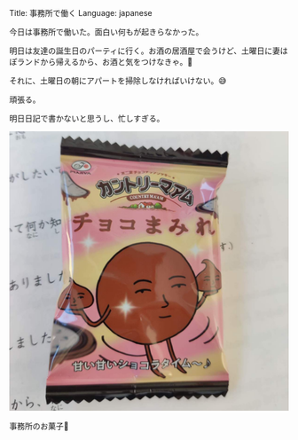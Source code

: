 Title: 事務所で働く
Language: japanese

今日は事務所で働いた。面白い何もが起きらなかった。

明日は友達の誕生日のパーティに行く。お酒の居酒屋で会うけど、土曜日に妻はぽランドから帰えるから、お酒と気をつけなきゃ。😬

それに、土曜日の朝にアパートを掃除しなければいけない。😅

頑張る。

明日日記で書かないと思うし、忙しすぎる。

![事務所のお菓子🙈](./images/country-maam.jpeg)

事務所のお菓子🙈
